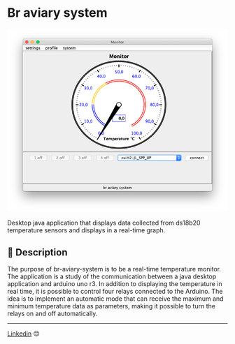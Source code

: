 # Br aviary system

![br-aviary-system](img/br-aviary-system.png)

Desktop java application that displays data collected from ds18b20 temperature sensors and displays in a real-time graph. 

## 🚀 Description

The purpose of br-aviary-system is to be a real-time temperature monitor. The application is a study of the communication between a java desktop application and arduino uno r3.
In addition to displaying the temperature in real time, it is possible to control four relays connected to the Arduino.
The idea is to implement an automatic mode that can receive the maximum and minimum temperature data as parameters, making it possible to turn the relays on and off automatically.


---
[Linkedin](https://www.linkedin.com/in/wellitonfernandes/) 😊